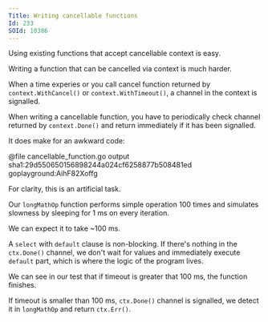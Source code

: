 ```yaml
---
Title: Writing cancellable functions
Id: 233
SOId: 10386
---
```

Using existing functions that accept cancellable context is easy.

Writing a function that can be cancelled via context is much harder.

When a time experies or you call cancel function returned by `context.WithCancel()` or `context.WithTimeout()`, a channel in the context is signalled.

When writing a cancellable function, you have to periodically check channel returned by `context.Done()` and return immediately if it has been signalled.

It does make for an awkward code:

@file cancellable_function.go output sha1:29d550650156898244a024cf6258877b508481ed goplayground:AihF82Xoffg

For clarity, this is an artificial task.

Our `longMathOp` function performs simple operation 100 times and simulates slowness by sleeping for 1 ms on every iteration.

We can expect it to take ~100 ms.

A `select` with `default` clause is non-blocking. If there's nothing in the `ctx.Done()` channel, we don't wait for values and immediately execute `default` part, which is where the logic of the program lives.

We can see in our test that if timeout is greater that 100 ms, the function finishes.

If timeout is smaller than 100 ms, `ctx.Done()` channel is signalled, we detect it in `longMathOp` and return `ctx.Err()`.
